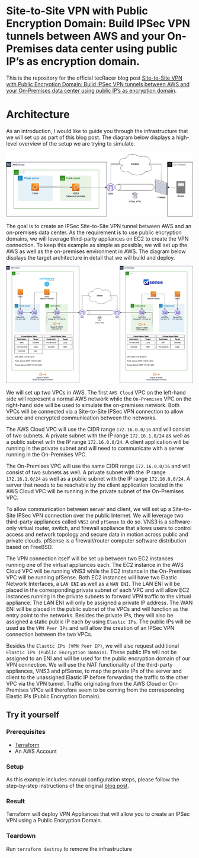 # Site-to-Site VPN with Public Encryption Domain: Build IPSec VPN tunnels between AWS and your On-Premises data center using public IP’s as encryption domain.

This is the repository for the official tecRacer blog post [Site-to-Site VPN with Public Encryption Domain: Build IPSec VPN tunnels between AWS and your On-Premises data center using public IP’s as encryption domain](https://www.tecracer.com/blog/2023/06/site-to-site-vpn-with-public-encryption-domain-build-ipsec-vpn-tunnels-between-aws-and-your-on-premises-data-center-using-public-ips-as-encryption-domain..html).

# Architecture

As an introduction, I would like to guide you through the infrastructure that we will set up as part of this blog post. The diagram below displays a high-level overview of the setup we are trying to simulate.

![Overview](media/vpn-public-encryption-domain-overview.png)

The goal is to create an IPSec Site-to-Site VPN tunnel between AWS and an on-premises data center. As the requirement is to use public encryption domains, we will leverage third-party appliances on EC2 to create the VPN connection. To keep this example as simple as possible, we will set up the AWS as well as the on-premises environment in AWS. The diagram below displays the target architecture in detail that we will build and deploy.

![Architecture](media/vpn-public-encryption-domain-architecture.png)

We will set up two VPCs in AWS. The first `AWS Cloud` VPC on the left-hand side will represent a normal AWS network while the `On-Premises` VPC on the right-hand side will be used to simulate the on-premises network. Both VPCs will be connected via a Site-to-Site IPSec VPN connection to allow secure and encrypted communication between the networks.

The AWS Cloud VPC will use the CIDR range `172.16.0.0/16` and will consist of two subnets. A private subnet with the IP range `172.16.1.0/24` as well as a public subnet with the IP range `172.16.0.0/24`. A client application will be running in the private subnet and will need to communicate with a server running in the On-Premises VPC. 

The On-Premises VPC will use the same CIDR range `172.16.0.0/16` and will consist of two subnets as well. A private subnet with the IP range `172.16.1.0/24` as well as a public subnet with the IP range `172.16.0.0/24`. A server that needs to be reachable by the client application located in the AWS Cloud VPC will be running in the private subnet of the On-Premises VPC. 

To allow communication between server and client, we will set up a Site-to-Site IPSec VPN connection over the public Internet. We will leverage two third-party appliances called `VNS3` and `pfSense` to do so. VNS3 is a software-only virtual router, switch, and firewall appliance that allows users to control access and network topology and secure data in motion across public and private clouds. pfSense is a firewall/router computer software distribution based on FreeBSD.

The VPN connection itself will be set up between two EC2 instances running one of the virtual appliances each. The EC2 instance in the AWS Cloud VPC will be running VNS3 while the EC2 instance in the On-Premises VPC will be running pfSense. Both EC2 instances will have two Elastic Network Interfaces, a `LAN ENI` as well as a `WAN ENI`. The LAN ENI will be placed in the corresponding private subnet of each VPC and will allow EC2 instances running in the private subnets to forward VPN traffic to the virtual appliance. The LAN ENI will only be assigned a private IP address. The WAN ENI will be placed in the public subnet of the VPCs and will function as the entry point to the networks. Besides the private IPs, they will also be assigned a static public IP each by using `Elastic IPs`. The public IPs will be used as the `VPN Peer IPs` and will allow the creation of an IPSec VPN connection between the two VPCs.

Besides the `Elastic IPs (VPN Peer IP)`, we will also request additional `Elastic IPs (Public Encryption Domain)`. These public IPs will not be assigned to an ENI and will be used for the public encryption domain of our VPN connection. We will use the NAT functionality of the third-party appliances, VNS3 and pfSense, to map the private IPs of the server and client to the unassigned Elastic IP before forwarding the traffic to the other VPC via the VPN tunnel. Traffic originating from the AWS Cloud or On-Premises VPCs will therefore seem to be coming from the corresponding Elastic IPs (Public Encryption Domain).

## Try it yourself

### Prerequisites

- [Terraform](https://developer.hashicorp.com/terraform/downloads)
- An AWS Account

### Setup

As this example includes manual configuration steps, please follow the step-by-step instructions of the original [blog post](https://www.tecracer.com/blog/2023/06/site-to-site-vpn-with-public-encryption-domain-build-ipsec-vpn-tunnels-between-aws-and-your-on-premises-data-center-using-public-ips-as-encryption-domain..html).

### Result

Terraform will deploy VPN Appliances that will allow you to create an IPSec VPN using a Public Encryption Domain.

### Teardown

Run `terraform destroy` to remove the infrastructure
